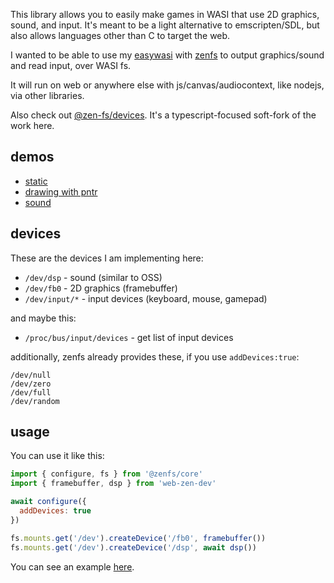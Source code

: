 This library allows you to easily make games in WASI that use 2D graphics, sound, and input. It's meant to be a light alternative to emscripten/SDL, but also allows languages other than C to target the web.

I wanted to be able to use my [easywasi](https://github.com/konsumer/easywasi) with [zenfs](https://www.npmjs.com/package/@zenfs/core) to output graphics/sound and read input, over WASI fs.

It will run on web or anywhere else with js/canvas/audiocontext, like nodejs, via other libraries.

Also check out [@zen-fs/devices](https://github.com/zen-fs/devices). It's a typescript-focused soft-fork of the work here.

## demos

- [static](https://konsumer.js.org/web-zen-dev/static)
- [drawing with pntr](https://konsumer.js.org/web-zen-dev/pntr)
- [sound](https://konsumer.js.org/web-zen-dev/sound)

## devices

These are the devices I am implementing here:

- `/dev/dsp` - sound (similar to OSS)
- `/dev/fb0` - 2D graphics (framebuffer)
- `/dev/input/*` - input devices (keyboard, mouse, gamepad)

and maybe this:

- `/proc/bus/input/devices` - get list of input devices

additionally, zenfs already provides these, if you use `addDevices:true`:

```
/dev/null
/dev/zero
/dev/full
/dev/random
```

## usage

You can use it like this:

```js
import { configure, fs } from '@zenfs/core'
import { framebuffer, dsp } from 'web-zen-dev'

await configure({
  addDevices: true
})

fs.mounts.get('/dev').createDevice('/fb0', framebuffer())
fs.mounts.get('/dev').createDevice('/dsp', await dsp())
```

You can see an example [here](docs/).
